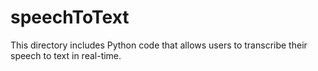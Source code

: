 # speechToText
This directory includes Python code that allows users to transcribe their speech to text in real-time.
